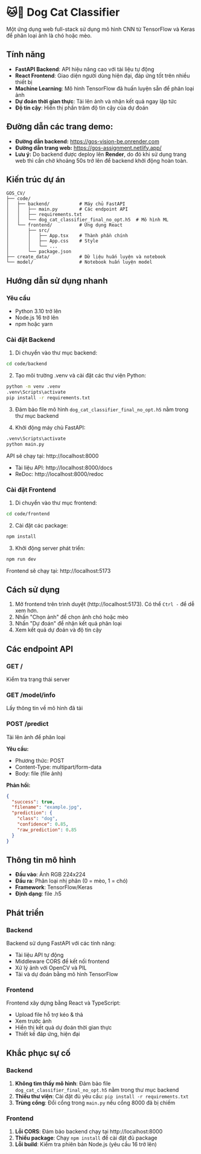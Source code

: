 # 🐱🐶 Dog Cat Classifier

Một ứng dụng web full-stack sử dụng mô hình CNN từ TensorFlow và Keras để phân loại ảnh là chó hoặc mèo.

## Tính năng

- **FastAPI Backend**: API hiệu năng cao với tài liệu tự động
- **React Frontend**: Giao diện người dùng hiện đại, đáp ứng tốt trên nhiều thiết bị
- **Machine Learning**: Mô hình TensorFlow đã huấn luyện sẵn để phân loại ảnh
- **Dự đoán thời gian thực**: Tải lên ảnh và nhận kết quả ngay lập tức
- **Độ tin cậy**: Hiển thị phần trăm độ tin cậy của dự đoán

## Đường dẫn các trang demo:
- **Đường dẫn backend:** https://gos-vision-be.onrender.com
- **Đường dẫn trang web:** https://gos-assignment.netlify.app/
- **Lưu ý:** Do backend được deploy lên **Render**, do đó khi sử dụng trang web thì cần chờ khoảng 50s trở lên để backend khởi động hoàn toàn.

## Kiến trúc dự án

```
GOS_CV/
├── code/
│   ├── backend/           # Máy chủ FastAPI
│   │   ├── main.py        # Các endpoint API
│   │   ├── requirements.txt
│   │   └── dog_cat_classifier_final_no_opt.h5  # Mô hình ML
│   └── frontend/          # Ứng dụng React
│       ├── src/
│       │   ├── App.tsx    # Thành phần chính
│       │   ├── App.css    # Style
│       │   └── ...
│       └── package.json
├── create_data/           # Dữ liệu huấn luyện và notebook
└── model/                 # Notebook huấn luyện model

```

## Hướng dẫn sử dụng nhanh

### Yêu cầu

- Python 3.10 trở lên
- Node.js 16 trở lên
- npm hoặc yarn

### Cài đặt Backend

1. Di chuyển vào thư mục backend:
```bash
cd code/backend
```

2. Tạo môi trường .venv và cài đặt các thư viện Python:
```bash
python -m venv .venv
.venv\Scripts\activate
pip install -r requirements.txt
```

3. Đảm bảo file mô hình `dog_cat_classifier_final_no_opt.h5` nằm trong thư mục backend

4. Khởi động máy chủ FastAPI:
```bash
.venv\Scripts\activate
python main.py
```

API sẽ chạy tại: http://localhost:8000  
- Tài liệu API: http://localhost:8000/docs  
- ReDoc: http://localhost:8000/redoc

### Cài đặt Frontend

1. Di chuyển vào thư mục frontend:
```bash
cd code/frontend
```

2. Cài đặt các package:
```bash
npm install
```

3. Khởi động server phát triển:
```bash
npm run dev
```

Frontend sẽ chạy tại: http://localhost:5173

## Cách sử dụng

1. Mở frontend trên trình duyệt (http://localhost:5173). Có thể `Ctrl -` để dễ xem hơn. 
2. Nhấn "Chọn ảnh" để chọn ảnh chó hoặc mèo
3. Nhấn "Dự đoán" để nhận kết quả phân loại
4. Xem kết quả dự đoán và độ tin cậy

## Các endpoint API

### GET /
Kiểm tra trạng thái server

### GET /model/info
Lấy thông tin về mô hình đã tải

### POST /predict
Tải lên ảnh để phân loại

**Yêu cầu:**
- Phương thức: POST
- Content-Type: multipart/form-data
- Body: file (file ảnh)

**Phản hồi:**
```json
{
  "success": true,
  "filename": "example.jpg",
  "prediction": {
    "class": "dog",
    "confidence": 0.85,
    "raw_prediction": 0.85
  }
}
```

## Thông tin mô hình

- **Đầu vào**: Ảnh RGB 224x224
- **Đầu ra**: Phân loại nhị phân (0 = mèo, 1 = chó)
- **Framework**: TensorFlow/Keras
- **Định dạng**: file .h5

## Phát triển

### Backend

Backend sử dụng FastAPI với các tính năng:
- Tài liệu API tự động
- Middleware CORS để kết nối frontend
- Xử lý ảnh với OpenCV và PIL
- Tải và dự đoán bằng mô hình TensorFlow

### Frontend

Frontend xây dựng bằng React và TypeScript:
- Upload file hỗ trợ kéo & thả
- Xem trước ảnh
- Hiển thị kết quả dự đoán thời gian thực
- Thiết kế đáp ứng, hiện đại

## Khắc phục sự cố

### Backend

1. **Không tìm thấy mô hình**: Đảm bảo file `dog_cat_classifier_final_no_opt.h5` nằm trong thư mục backend
2. **Thiếu thư viện**: Cài đặt đủ yêu cầu: `pip install -r requirements.txt`
3. **Trùng cổng**: Đổi cổng trong `main.py` nếu cổng 8000 đã bị chiếm

### Frontend

1. **Lỗi CORS**: Đảm bảo backend chạy tại http://localhost:8000
2. **Thiếu package**: Chạy `npm install` để cài đặt đủ package
3. **Lỗi build**: Kiểm tra phiên bản Node.js (yêu cầu 16 trở lên)